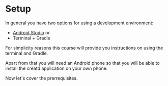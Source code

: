 # Setup

In general you have two options for using a development environment:

* [Android Studio](https://developer.android.com/studio/) or
* Terminal + Gradle

For simplicity reasons this course will provide you instructions on using the
terminal and Gradle.

Apart from that you will need an Android phone so that you will be able to install
the creatd application on your own phone.

Now let's cover the prerrequisites.